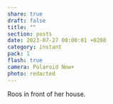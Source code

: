 ```yaml
---
share: true
draft: false
title: ""
section: posts
date: 2023-07-27 00:00:01 +0200
category: instant
pack: 1
flash: true
camera: Polaroid Now+
photo: redacted
---
```


Roos in front of her house.
